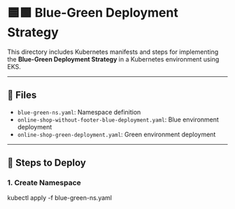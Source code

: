 # 🟦🟩 Blue-Green Deployment Strategy

This directory includes Kubernetes manifests and steps for implementing the **Blue-Green Deployment Strategy** in a Kubernetes environment using EKS.

---

## 📁 Files

- `blue-green-ns.yaml`: Namespace definition
- `online-shop-without-footer-blue-deployment.yaml`: Blue environment deployment
- `online-shop-green-deployment.yaml`: Green environment deployment

---

## 🚀 Steps to Deploy

### 1. Create Namespace

kubectl apply -f blue-green-ns.yaml

